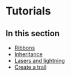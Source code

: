 # Tutorials

## In this section 

* [Ribbons](ribbons.md)
* [Inheritance](inheritance.md)
* [Lasers and lightning](lasers.md)
* [Create a trail](create-a-trail.md)